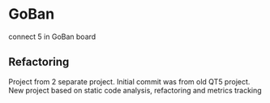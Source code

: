 # GoBan
 connect 5 in GoBan board

## Refactoring

Project from 2 separate project. Initial commit was from old QT5 project. New project based on static code analysis, refactoring and metrics tracking
